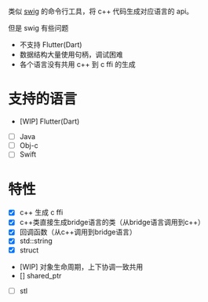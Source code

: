 
# 

类似 [swig](https://github.com/dhcdht/swig/tree/mobile) 的命令行工具，将 c++ 代码生成对应语言的 api。

但是 swig 有些问题
- 不支持 Flutter(Dart)
- 数据结构大量使用句柄，调试困难
- 各个语言没有共用 c++ 到 c ffi 的生成

# 支持的语言
- [WIP] Flutter(Dart)
- [ ] Java
- [ ] Obj-c
- [ ] Swift

# 特性
- [x] c++ 生成 c ffi
- [x] c++类直接生成bridge语言的类（从bridge语言调用到c++）
- [x] 回调函数（从c++调用到bridge语言）
- [x] std::string
- [x] struct
- [WIP] 对象生命周期，上下协调一致共用
- [] shared_ptr
- [ ] stl
